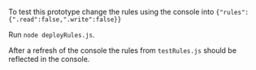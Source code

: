 To test this prototype change the rules using the console into `{"rules":{".read":false,".write":false}}`

Run `node deployRules.js`.

After a refresh of the console the rules from `testRules.js` should be reflected in the console.
